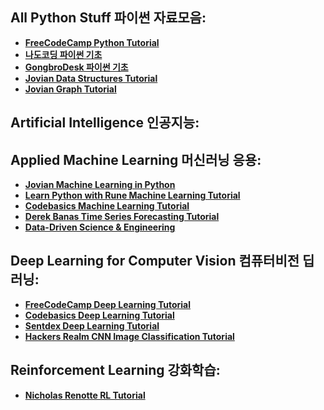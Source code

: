 

## All Python Stuff 파이썬 자료모음: 
 - **[FreeCodeCamp Python Tutorial](https://www.youtube.com/watch?v=Ej_02ICOIgs)**
 - **[나도코딩 파이썬 기초](https://www.youtube.com/watch?v=kWiCuklohdY)**
 - **[GongbroDesk 파이썬 기초](https://www.youtube.com/watch?v=8_VWnRvbGPs)**
 - **[Jovian Data Structures Tutorial](https://youtu.be/pkYVOmU3MgA)**
 - **[Jovian Graph Tutorial](https://www.youtube.com/watch?v=SmOrBW22R2k&list=PLyMom0n-MBrqFwguQhbCu0Anlxoel08dr&index=5)**

 
## Artificial Intelligence 인공지능: 

   
## Applied Machine Learning 머신러닝 응용: 
 - **[Jovian Machine Learning in Python](https://youtube.com/playlist?list=PLyMom0n-MBrq-KvGy4TSEa3PQnZ03OoM6)**
 - **[Learn Python with Rune Machine Learning Tutorial](https://youtube.com/playlist?list=PLvMRWNpDTNwQZkB840U2d9JFXcA8spGMF)**
 - **[Codebasics Machine Learning Tutorial](https://youtube.com/playlist?list=PLeo1K3hjS3uvCeTYTeyfe0-rN5r8zn9rw)**
 - **[Derek Banas Time Series Forecasting Tutorial](https://www.youtube.com/watch?v=_4cpUXTUoXk&t=595s)**
 - **[Data-Driven Science & Engineering](https://youtube.com/playlist?list=PLMrJAkhIeNNRpsRhXTMt8uJdIGz9-X_1-)**

## Deep Learning for Computer Vision 컴퓨터비전 딥러닝: 
 - **[FreeCodeCamp Deep Learning Tutorial](https://www.youtube.com/watch?v=tPYj3fFJGjk&t=12s)**
 - **[Codebasics Deep Learning Tutorial](https://youtube.com/playlist?list=PLeo1K3hjS3uu7CxAacxVndI4bE_o3BDtO)**
 - **[Sentdex Deep Learning Tutorial](https://youtube.com/playlist?list=PLQVvvaa0QuDfhTox0AjmQ6tvTgMBZBEXN)**
 - **[Hackers Realm CNN Image Classification Tutorial](https://www.youtube.com/watch?v=ENXr1foShrA)**
## Reinforcement Learning 강화학습: 
 - **[Nicholas Renotte RL Tutorial](https://www.youtube.com/watch?v=Mut_u40Sqz4&t=3606s)**
